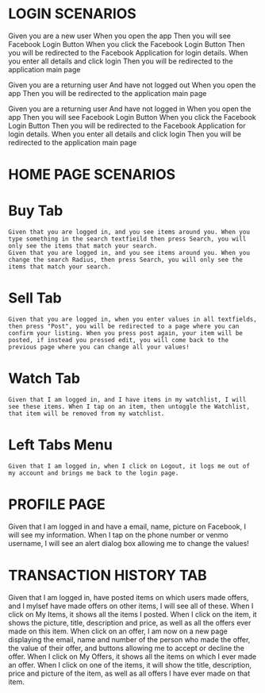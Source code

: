 # LOGIN SCENARIOS

  Given you are a new user When you open the app Then you will see Facebook Login Button When you click the Facebook Login Button Then you will be redirected to the Facebook Application for login details. When you enter all details and click login Then you will be redirected to the application main page
  
  Given you are a returning user And have not logged out When you open the app Then you will be redirected to the application main page
  
  Given you are a returning user And have not logged in When you open the app Then you will see Facebook Login Button When you click the Facebook Login Button Then you will be redirected to the Facebook Application for login details. When you enter all details and click login Then you will be redirected to the application main page


# HOME PAGE SCENARIOS
  # Buy Tab
  
    Given that you are logged in, and you see items around you. When you type something in the search textfieild then press Search, you will only see the items that match your search.
    Given that you are logged in, and you see items around you. When you change the search Radius, then press Search, you will only see the items that match your search.
  
  # Sell Tab
  
    Given that you are logged in, when you enter values in all textfields, then press "Post", you will be redirected to a page where you can confirm your listing. When you press post again, your item will be posted, if instead you pressed edit, you will come back to the previous page where you can change all your values!
    
  # Watch Tab
  
    Given that I am logged in, and I have items in my watchlist, I will see these items. When I tap on an item, then untoggle the Watchlist, that item will be removed from my watchlist.
    
  # Left Tabs Menu
    Given that I am logged in, when I click on Logout, it logs me out of my account and brings me back to the login page.
    
# PROFILE PAGE
  Given that I am logged in and have a email, name, picture on Facebook, I will see my information. When I tap on the phone number or venmo username, I will see an alert dialog box allowing me to change the values!
  
# TRANSACTION HISTORY TAB
  Given that I am logged in, have posted items on which users made offers, and I mylsef have made offers on other items, I will see all of these. 
  When I click on My Items, it shows all the items I posted. When I click on the item, it shows the picture, title, description and price, as well as all the offers ever made on this item. When click on an offer, I am now on a new page displaying the email, name and number of the person who made the offer, the value of their offer, and buttons allowing me to accept or decline the offer.
  When I click on My Offers, it shows all the items on which I ever made an offer. When I click on one of the items, it will show the title, description, price and picture of the item, as well as all offers I have ever made on that item.
  
  
